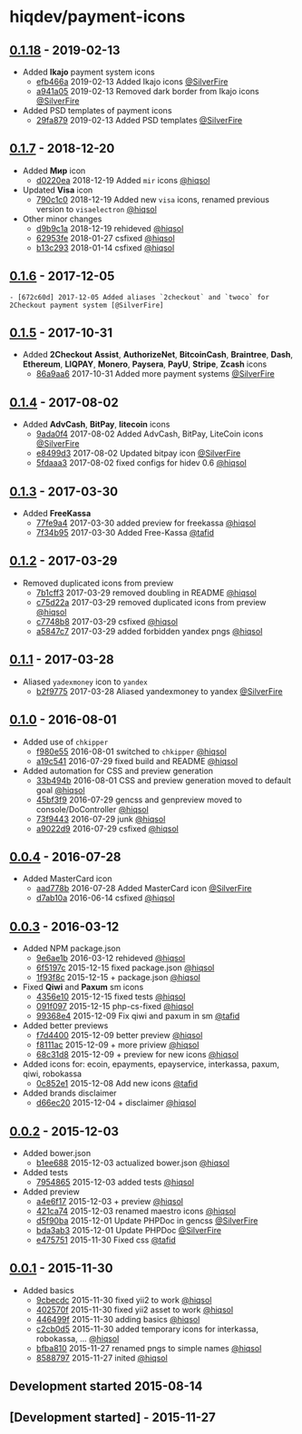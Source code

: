 # hiqdev/payment-icons

## [0.1.18] - 2019-02-13

- Added **Ikajo** payment system icons
    - [efb466a] 2019-02-13 Added Ikajo icons [@SilverFire]
    - [a941a05] 2019-02-13 Removed dark border from Ikajo icons [@SilverFire]
- Added PSD templates of payment icons
    - [29fa879] 2019-02-13 Added PSD templates [@SilverFire]

## [0.1.7] - 2018-12-20

- Added **Мир** icon
    - [d0220ea] 2018-12-19 Added `mir` icons [@hiqsol]
- Updated **Visa** icon
    - [790c1c0] 2018-12-19 Added new `visa` icons, renamed previous version to `visaelectron` [@hiqsol]
- Other minor changes
    - [d9b9c1a] 2018-12-19 rehideved [@hiqsol]
    - [62953fe] 2018-01-27 csfixed [@hiqsol]
    - [b13c293] 2018-01-14 csfixed [@hiqsol]

## [0.1.6] - 2017-12-05

    - [672c60d] 2017-12-05 Added aliases `2checkout` and `twoco` for 2Checkout payment system [@SilverFire]

## [0.1.5] - 2017-10-31

- Added **2Checkout** **Assist**, **AuthorizeNet**, **BitcoinCash**, **Braintree**, **Dash**, **Ethereum**, **LIQPAY**, **Monero**, **Paysera**, **PayU**, **Stripe**, **Zcash** icons
    - [86a9aa6] 2017-10-31 Added more payment systems [@SilverFire]

## [0.1.4] - 2017-08-02

- Added **AdvCash**, **BitPay**, **litecoin** icons
    - [9ada0f4] 2017-08-02 Added AdvCash, BitPay, LiteCoin icons [@SilverFire]
    - [e8499d3] 2017-08-02 Updated bitpay icon [@SilverFire]
    - [5fdaaa3] 2017-08-02 fixed configs for hidev 0.6 [@hiqsol]

## [0.1.3] - 2017-03-30

- Added **FreeKassa**
    - [77fe9a4] 2017-03-30 added preview for freekassa [@hiqsol]
    - [7f34b95] 2017-03-30 Added Free-Kassa [@tafid]

## [0.1.2] - 2017-03-29

- Removed duplicated icons from preview
    - [7b1cff3] 2017-03-29 removed doubling in README [@hiqsol]
    - [c75d22a] 2017-03-29 removed duplicated icons from preview [@hiqsol]
    - [c7748b8] 2017-03-29 csfixed [@hiqsol]
    - [a5847c7] 2017-03-29 added forbidden yandex pngs [@hiqsol]

## [0.1.1] - 2017-03-28

- Aliased `yadexmoney` icon to `yandex`
    - [b2f9775] 2017-03-28 Aliased yandexmoney to yandex [@SilverFire]

## [0.1.0] - 2016-08-01

- Added use of `chkipper`
    - [f980e55] 2016-08-01 switched to `chkipper` [@hiqsol]
    - [a19c541] 2016-07-29 fixed build and README [@hiqsol]
- Added automation for CSS and preview generation
    - [33b494b] 2016-08-01 CSS and preview generation moved to default goal [@hiqsol]
    - [45bf3f9] 2016-07-29 gencss and genpreview moved to console/DoController [@hiqsol]
    - [73f9443] 2016-07-29 junk [@hiqsol]
    - [a9022d9] 2016-07-29 csfixed [@hiqsol]

## [0.0.4] - 2016-07-28

- Added MasterCard icon
    - [aad778b] 2016-07-28 Added MasterCard icon [@SilverFire]
    - [d7ab10a] 2016-06-14 csfixed [@hiqsol]

## [0.0.3] - 2016-03-12

- Added NPM package.json
    - [9e6ae1b] 2016-03-12 rehideved [@hiqsol]
    - [6f5197c] 2015-12-15 fixed package.json [@hiqsol]
    - [1f93f8c] 2015-12-15 + package.json [@hiqsol]
- Fixed **Qiwi** and **Paxum** sm icons
    - [4356e10] 2015-12-15 fixed tests [@hiqsol]
    - [091f097] 2015-12-15 php-cs-fixed [@hiqsol]
    - [99368e4] 2015-12-09 Fix qiwi and paxum in sm [@tafid]
- Added better previews
    - [f7d4400] 2015-12-09 better preview [@hiqsol]
    - [f8111ac] 2015-12-09 + more priview [@hiqsol]
    - [68c31d8] 2015-12-09 + preview for new icons [@hiqsol]
- Added icons for: ecoin, epayments, epayservice, interkassa, paxum, qiwi, robokassa
    - [0c852e1] 2015-12-08 Add new icons [@tafid]
- Added brands disclaimer
    - [d66ec20] 2015-12-04 + disclaimer [@hiqsol]

## [0.0.2] - 2015-12-03

- Added bower.json
    - [b1ee688] 2015-12-03 actualized bower.json [@hiqsol]
- Added tests
    - [7954865] 2015-12-03 added tests [@hiqsol]
- Added preview
    - [a4e6f17] 2015-12-03 + preview [@hiqsol]
    - [421ca74] 2015-12-03 renamed maestro icons [@hiqsol]
    - [d5f90ba] 2015-12-01 Update PHPDoc in gencss [@SilverFire]
    - [bda3ab3] 2015-12-01 Update PHPDoc [@SilverFire]
    - [e475751] 2015-11-30 Fixed css [@tafid]

## [0.0.1] - 2015-11-30

- Added basics
    - [9cbecdc] 2015-11-30 fixed yii2 to work [@hiqsol]
    - [402570f] 2015-11-30 fixed yii2 asset to work [@hiqsol]
    - [446499f] 2015-11-30 adding basics [@hiqsol]
    - [c2cb0d5] 2015-11-30 added temporary icons for interkassa, robokassa, ... [@hiqsol]
    - [bfba810] 2015-11-27 renamed pngs to simple names [@hiqsol]
    - [8588797] 2015-11-27 inited [@hiqsol]
## Development started 2015-08-14

## [Development started] - 2015-11-27

[@ottoson]: http://artemottoson.com/
[mtema80@gmail.com]: http://artemottoson.com/
[@hiqsol]: https://github.com/hiqsol
[sol@hiqdev.com]: https://github.com/hiqsol
[@SilverFire]: https://github.com/SilverFire
[d.naumenko.a@gmail.com]: https://github.com/SilverFire
[@tafid]: https://github.com/tafid
[andreyklochok@gmail.com]: https://github.com/tafid
[@BladeRoot]: https://github.com/BladeRoot
[bladeroot@gmail.com]: https://github.com/BladeRoot
[aad778b]: https://github.com/hiqdev/payment-icons/commit/aad778b
[d7ab10a]: https://github.com/hiqdev/payment-icons/commit/d7ab10a
[9e6ae1b]: https://github.com/hiqdev/payment-icons/commit/9e6ae1b
[6f5197c]: https://github.com/hiqdev/payment-icons/commit/6f5197c
[1f93f8c]: https://github.com/hiqdev/payment-icons/commit/1f93f8c
[4356e10]: https://github.com/hiqdev/payment-icons/commit/4356e10
[091f097]: https://github.com/hiqdev/payment-icons/commit/091f097
[99368e4]: https://github.com/hiqdev/payment-icons/commit/99368e4
[f7d4400]: https://github.com/hiqdev/payment-icons/commit/f7d4400
[f8111ac]: https://github.com/hiqdev/payment-icons/commit/f8111ac
[68c31d8]: https://github.com/hiqdev/payment-icons/commit/68c31d8
[0c852e1]: https://github.com/hiqdev/payment-icons/commit/0c852e1
[d66ec20]: https://github.com/hiqdev/payment-icons/commit/d66ec20
[b1ee688]: https://github.com/hiqdev/payment-icons/commit/b1ee688
[7954865]: https://github.com/hiqdev/payment-icons/commit/7954865
[a4e6f17]: https://github.com/hiqdev/payment-icons/commit/a4e6f17
[421ca74]: https://github.com/hiqdev/payment-icons/commit/421ca74
[d5f90ba]: https://github.com/hiqdev/payment-icons/commit/d5f90ba
[bda3ab3]: https://github.com/hiqdev/payment-icons/commit/bda3ab3
[e475751]: https://github.com/hiqdev/payment-icons/commit/e475751
[9cbecdc]: https://github.com/hiqdev/payment-icons/commit/9cbecdc
[402570f]: https://github.com/hiqdev/payment-icons/commit/402570f
[446499f]: https://github.com/hiqdev/payment-icons/commit/446499f
[c2cb0d5]: https://github.com/hiqdev/payment-icons/commit/c2cb0d5
[bfba810]: https://github.com/hiqdev/payment-icons/commit/bfba810
[8588797]: https://github.com/hiqdev/payment-icons/commit/8588797
[a19c541]: https://github.com/hiqdev/payment-icons/commit/a19c541
[45bf3f9]: https://github.com/hiqdev/payment-icons/commit/45bf3f9
[73f9443]: https://github.com/hiqdev/payment-icons/commit/73f9443
[a9022d9]: https://github.com/hiqdev/payment-icons/commit/a9022d9
[33b494b]: https://github.com/hiqdev/payment-icons/commit/33b494b
[f980e55]: https://github.com/hiqdev/payment-icons/commit/f980e55
[b2f9775]: https://github.com/hiqdev/payment-icons/commit/b2f9775
[Under development]: https://github.com/hiqdev/payment-icons/compare/0.1.18...HEAD
[0.1.0]: https://github.com/hiqdev/payment-icons/compare/0.0.4...0.1.0
[0.0.4]: https://github.com/hiqdev/payment-icons/compare/0.0.3...0.0.4
[0.0.3]: https://github.com/hiqdev/payment-icons/compare/0.0.2...0.0.3
[0.0.2]: https://github.com/hiqdev/payment-icons/compare/0.0.1...0.0.2
[0.0.1]: https://github.com/hiqdev/payment-icons/releases/tag/0.0.1
[0.1.1]: https://github.com/hiqdev/payment-icons/compare/0.1.0...0.1.1
[7b1cff3]: https://github.com/hiqdev/payment-icons/commit/7b1cff3
[c75d22a]: https://github.com/hiqdev/payment-icons/commit/c75d22a
[c7748b8]: https://github.com/hiqdev/payment-icons/commit/c7748b8
[a5847c7]: https://github.com/hiqdev/payment-icons/commit/a5847c7
[0.1.2]: https://github.com/hiqdev/payment-icons/compare/0.1.1...0.1.2
[77fe9a4]: https://github.com/hiqdev/payment-icons/commit/77fe9a4
[7f34b95]: https://github.com/hiqdev/payment-icons/commit/7f34b95
[0.1.3]: https://github.com/hiqdev/payment-icons/compare/0.1.2...0.1.3
[e8499d3]: https://github.com/hiqdev/payment-icons/commit/e8499d3
[9ada0f4]: https://github.com/hiqdev/payment-icons/commit/9ada0f4
[5fdaaa3]: https://github.com/hiqdev/payment-icons/commit/5fdaaa3
[0.1.4]: https://github.com/hiqdev/payment-icons/compare/0.1.3...0.1.4
[86a9aa6]: https://github.com/hiqdev/payment-icons/commit/86a9aa6
[0.1.5]: https://github.com/hiqdev/payment-icons/compare/0.1.4...0.1.5
[672c60d]: https://github.com/hiqdev/payment-icons/commit/672c60d
[0.1.6]: https://github.com/hiqdev/payment-icons/compare/0.1.5...0.1.6
[790c1c0]: https://github.com/hiqdev/payment-icons/commit/790c1c0
[d9b9c1a]: https://github.com/hiqdev/payment-icons/commit/d9b9c1a
[d0220ea]: https://github.com/hiqdev/payment-icons/commit/d0220ea
[62953fe]: https://github.com/hiqdev/payment-icons/commit/62953fe
[b13c293]: https://github.com/hiqdev/payment-icons/commit/b13c293
[0.1.7]: https://github.com/hiqdev/payment-icons/compare/0.1.6...0.1.7
[29fa879]: https://github.com/hiqdev/payment-icons/commit/29fa879
[efb466a]: https://github.com/hiqdev/payment-icons/commit/efb466a
[0.1.18]: https://github.com/hiqdev/payment-icons/compare/0.1.7...0.1.18
[a941a05]: https://github.com/hiqdev/payment-icons/commit/a941a05
